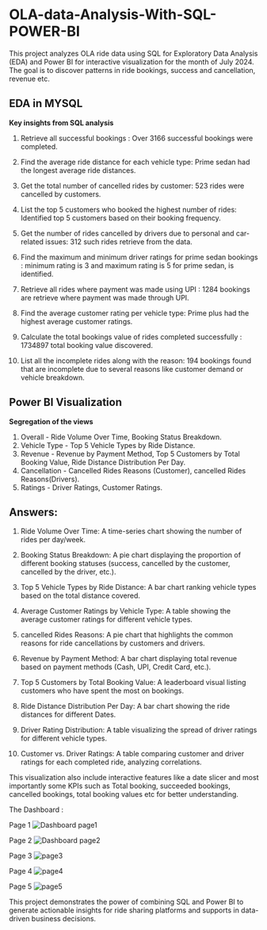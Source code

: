 # OLA-data-Analysis-With-SQL-POWER-BI
This project analyzes OLA ride data using SQL for Exploratory Data Analysis (EDA) and Power BI for interactive visualization for the month of July 2024. The goal is to discover patterns in ride bookings, success and cancellation, revenue etc. <br>

## EDA in MYSQL

**Key insights from SQL analysis**
1.	Retrieve all successful bookings :  Over 3166 successful bookings were completed.<br>

2.	Find the average ride distance for each vehicle type:  Prime sedan had the longest average ride distances. <br>

3.	Get the total number of cancelled rides by customer:  523 rides were cancelled by customers. <br>

4.	List the top 5 customers who booked the highest number of rides: Identified top 5 customers based on their booking frequency. <br>

5.	Get the number of rides cancelled by drivers due to personal and car-related issues:  312 such rides retrieve from the data. <br>

6.	Find the maximum and minimum driver ratings  for prime sedan bookings :  minimum rating is 3 and maximum rating is 5 for prime sedan, is identified. <br>

7.	Retrieve all rides where payment was made using UPI :  1284 bookings are retrieve where payment was made through UPI. <br>

8.	Find the average customer rating per vehicle type:  Prime plus had the highest average customer ratings. <br>

9.	Calculate the total bookings value of rides completed successfully :  1734897 total booking value discovered.<br>

10.	List all the incomplete rides along with the reason: 194 bookings found that are incomplete due to several reasons like customer demand or vehicle breakdown.<br>

## Power BI Visualization 

**Segregation of the views**
1. Overall - Ride Volume Over Time, Booking Status Breakdown. <br>
2. Vehicle Type - Top 5 Vehicle Types by Ride Distance. <br>
3. Revenue - Revenue by Payment Method, Top 5 Customers by Total Booking Value, Ride Distance Distribution Per Day. <br>
4. Cancellation - Cancelled Rides Reasons (Customer), cancelled Rides Reasons(Drivers). <br>
5. Ratings -  Driver Ratings, Customer Ratings. <br>

## Answers: <br>
1. Ride Volume Over Time: A time-series chart showing the number of rides per day/week. <br>

2. Booking Status Breakdown: A pie chart displaying the proportion of different
booking statuses (success, cancelled by the customer, cancelled by the driver, etc.). <br>

3. Top 5 Vehicle Types by Ride Distance: A bar chart ranking vehicle types based on the total
distance covered. <br>

4. Average Customer Ratings by Vehicle Type: A table showing the average
customer ratings for different vehicle types. <br>

5. cancelled Rides Reasons: A pie chart that highlights the common reasons for ride
cancellations by customers and drivers. <br>

6. Revenue by Payment Method: A bar chart displaying total revenue based on
payment methods (Cash, UPI, Credit Card, etc.). <br>

7. Top 5 Customers by Total Booking Value: A leaderboard visual listing customers who have
spent the most on bookings. <br>

8. Ride Distance Distribution Per Day: A bar chart showing the ride distances for different Dates. <br>

9. Driver Rating Distribution: A table visualizing the spread of driver ratings for different
vehicle types. <br>

10. Customer vs. Driver Ratings: A table comparing customer and driver ratings for
each completed ride, analyzing correlations. <br>


This visualization also include interactive features like a date slicer and most importantly some KPIs such as Total booking, succeeded bookings, cancelled bookings, total booking values etc for better understanding. <br>

The Dashboard :

Page 1 ![Dashboard page1](https://github.com/user-attachments/assets/e4c23b22-5ad6-4ffa-865f-9f713e1c1aee)

Page 2 ![Dashboard page2](https://github.com/user-attachments/assets/b81dfeae-0883-4507-8098-7bb4ad46c187)

Page 3 ![page3](https://github.com/user-attachments/assets/dee3b331-afe8-422a-b711-67906b97d6aa)

Page 4 ![page4](https://github.com/user-attachments/assets/7c4ccace-b557-4cba-8dea-37be2c6c84fb)

Page 5 ![page5](https://github.com/user-attachments/assets/86ddbcc1-6a32-4548-b23b-d76fd88be75a)


This project demonstrates the power of combining SQL and Power BI to generate actionable insights for ride sharing platforms and supports in data-driven business decisions.








